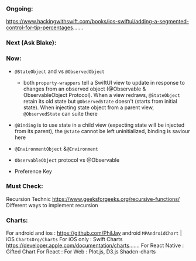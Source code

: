### Ongoing:
https://www.hackingwithswift.com/books/ios-swiftui/adding-a-segmented-control-for-tip-percentages.......
### Next (Ask Blake):



### Now:

- `@StateObject` and vs `@ObservedObject`
    - both `property-wrappers` tell a SwiftUI view to update in response to changes from an observed object (@Observable & ObservableObject Protocol). When a view redraws, `@StateObject` retain its old state but `@ObservedState` doesn't (starts from initial state). When injecting state object from a parent view, `@ObservedState` can suite there

- `@Binding` is to use state in a child view (expecting state will be injected from its parent), the `@state` cannot be left uninitialized, binding is saviour here

- `@EnvironmentObject` &`@Environment`

- `ObservableObject` protocol vs @Observable


- Preference Key


### Must Check:
Recursion Technic https://www.geeksforgeeks.org/recursive-functions/
Different ways to implement recursion 


### Charts:
For android and ios : https://github.com/PhilJay android `MPAndroidChart` | iOS `ChartsOrg/Charts`
For iOS only : Swift Charts https://developer.apple.com/documentation/charts.......
For React Native : Gifted Chart
For React : 
For Web : Plot.js, D3.js Shadcn-charts
